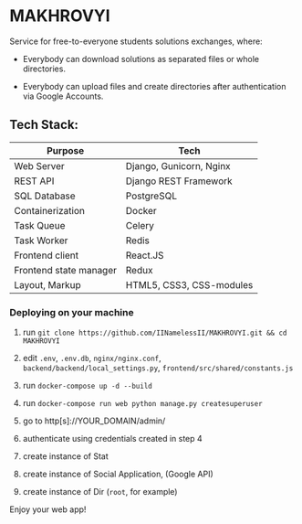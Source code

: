 # MAKHROVYI
Service for free-to-everyone students solutions exchanges, where:

 - Everybody can download solutions as separated files or whole directories.

 - Everybody can upload files and create directories after authentication via Google Accounts.

## Tech Stack:

| Purpose | Tech |
| --------|------|
| Web Server | Django, Gunicorn, Nginx |
| REST API | Django REST Framework |
| SQL Database | PostgreSQL |
| Containerization | Docker |
| Task Queue | Celery |
|Task Worker | Redis |
| Frontend client | React.JS |
| Frontend state manager | Redux |
| Layout, Markup | HTML5, CSS3, CSS-modules |


### Deploying on your machine

1) run `git clone https://github.com/IINamelessII/MAKHROVYI.git && cd MAKHROVYI`

2) edit `.env`, `.env.db`, `nginx/nginx.conf`, `backend/backend/local_settings.py`, `frontend/src/shared/constants.js`

3) run `docker-compose up -d --build`

4) run `docker-compose run web python manage.py createsuperuser`

5) go to http[s]://YOUR_DOMAIN/admin/

6) authenticate using credentials created in step 4

7) create instance of Stat

8) create instance of Social Application, (Google API)

9) create instance of Dir (`root`, for example)

Enjoy your web app!
